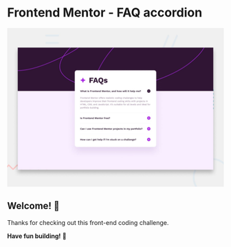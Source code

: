 # Frontend Mentor - FAQ accordion

![Design preview for the FAQ accordion coding challenge](./design/desktop-preview.jpg)

## Welcome! 👋

Thanks for checking out this front-end coding challenge.


**Have fun building!** 🚀
